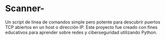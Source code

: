 # Scanner-
Un script de línea de comandos simple pero potente para descubrir puertos TCP abiertos en un host o dirección IP. Este proyecto fue creado con fines educativos para aprender sobre redes y ciberseguridad utilizando Python.
